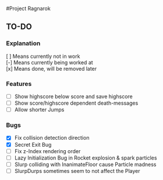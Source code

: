 #Project Ragnarok


## TO-DO

### Explanation
[ ] Means currently not in work  
[-] Means currently being worked at  
[x] Means done, will be removed later  

### Features
- [ ] Show highscore below score and save highscore
- [ ] Show score/highscore dependent death-messages
- [ ] Allow shorter Jumps

### Bugs
- [x] Fix collision detection direction
- [x] Secret Exit Bug
- [ ] Fix z-Index rendering order
- [ ] Lazy Initialization Bug in Rocket explosion & spark particles
- [ ] Slurp colliding with InanimateFloor cause Particle madness
- [ ] SlurpDurps sometimes seem to not affect the Player